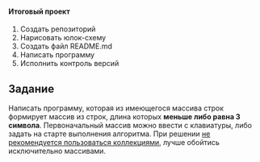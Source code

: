 #### Итоговый проект

1. Создать репозиторий
2. Нарисовать юлок-схему
3. Создать файл README.md
4. Написать программу
5. Исполнить контроль версий



## Задание

Написать программу, которая из имеющегося массива строк формирует массив из строк, длина которых **меньше либо равна 3 символа**. Первоначальный массив можно ввести с клавиатуры, либо задать на старте выполнения алгоритма. При решении <u>не рекомендуется пользоваться коллекциями</u>, лучше обойтись исключительно массивами.
